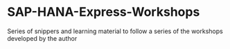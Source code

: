 # SAP-HANA-Express-Workshops
Series of snippers and learning material to follow a series of the workshops developed by the author
